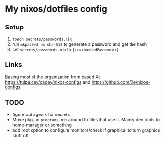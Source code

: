 # My nixos/dotfiles config

## Setup

1. `touch secrets/passwords.nix`
2. run `mkpasswd -m sha-512` to generate a password and get the hash
3. set `secrets/passwords.nix` to `{jr=<hashedPassword>}`


## Links

Basing most of the organization from based Xe https://tulpa.dev/cadey/nixos-configs and https://github.com/Xe/nixos-configs 

## TODO
- figure out agenix for secrets
- Move pkgs in `programs.nix` around to files that use it. Mainly dev tools to home-manager or something
- add root option to configure monitors/check if graphical to turn graphics stuff off